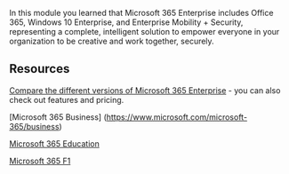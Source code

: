 In this module you learned that Microsoft 365 Enterprise includes Office 365, Windows 10 Enterprise, and Enterprise Mobility + Security, representing a complete, intelligent solution to empower everyone in your organization to be creative and work together, securely. 

## Resources
[Compare the different versions of Microsoft 365 Enterprise](https://www.microsoft.com/microsoft-365/compare-all-microsoft-365-plans) - you can also check out features and pricing.

[Microsoft 365 Business]
(https://www.microsoft.com/microsoft-365/business)

[Microsoft 365 Education](https://www.microsoft.com/education/buy-license/microsoft365/default.aspx)

[Microsoft 365 F1](https://www.microsoft.com/microsoft-365/enterprise/firstline)
